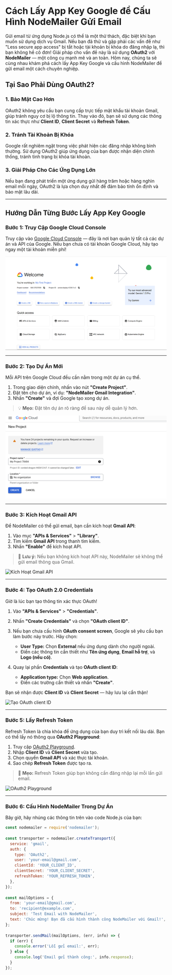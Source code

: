 # Cách Lấy App Key Google để Cấu Hình NodeMailer Gửi Email  

Gửi email từ ứng dụng Node.js có thể là một thử thách, đặc biệt khi bạn muốn sử dụng dịch vụ Gmail. Nếu bạn đã thử và gặp phải các vấn đề như "Less secure app access" bị tắt hoặc tài khoản bị khóa do đăng nhập lạ, thì bạn không hề cô đơn! Giải pháp cho vấn đề này là sử dụng **OAuth2** với **NodeMailer** — một công cụ mạnh mẽ và an toàn. Hôm nay, chúng ta sẽ cùng nhau khám phá cách lấy App Key Google và cấu hình NodeMailer để gửi email một cách chuyên nghiệp.

## Tại Sao Phải Dùng OAuth2?  

### **1. Bảo Mật Cao Hơn**  
OAuth2 không yêu cầu bạn cung cấp trực tiếp mật khẩu tài khoản Gmail, giúp tránh nguy cơ bị lộ thông tin. Thay vào đó, bạn sẽ sử dụng các thông tin xác thực như **Client ID**, **Client Secret** và **Refresh Token**.  

### **2. Tránh Tài Khoản Bị Khóa**  
Google rất nghiêm ngặt trong việc phát hiện các đăng nhập không bình thường. Sử dụng OAuth2 giúp ứng dụng của bạn được nhận diện chính thống, tránh tình trạng bị khóa tài khoản.

### **3. Giải Pháp Cho Các Ứng Dụng Lớn**  
Nếu bạn đang phát triển một ứng dụng gửi hàng trăm hoặc hàng nghìn email mỗi ngày, OAuth2 là lựa chọn duy nhất để đảm bảo tính ổn định và bảo mật lâu dài.

---

## Hướng Dẫn Từng Bước Lấy App Key Google  

### **Bước 1: Truy Cập Google Cloud Console**  
Truy cập vào [Google Cloud Console](https://console.cloud.google.com/) — đây là nơi bạn quản lý tất cả các dự án và API của Google. Nếu bạn chưa có tài khoản Google Cloud, hãy tạo ngay một tài khoản miễn phí!

![Google Cloud Console](https://raw.githubusercontent.com/Gawasna/Multimedia-archive/refs/heads/main/dablog/thumbs/hhawud.png)

---

### **Bước 2: Tạo Dự Án Mới**  
Mỗi API trên Google Cloud đều cần nằm trong một dự án cụ thể.  
1. Trong giao diện chính, nhấn vào nút **"Create Project"**.  
2. Đặt tên cho dự án, ví dụ: **"NodeMailer Gmail Integration"**.  
3. Nhấn **"Create"** và đợi Google tạo xong dự án.  

> 💡 **Mẹo:** Đặt tên dự án rõ ràng để sau này dễ quản lý hơn.

![Tạo Dự Án Mới](https://raw.githubusercontent.com/Gawasna/Multimedia-archive/refs/heads/main/dablog/thumbs/uuwssn.png)

---

### **Bước 3: Kích Hoạt Gmail API**  
Để NodeMailer có thể gửi email, bạn cần kích hoạt **Gmail API**:  
1. Vào mục **"APIs & Services"** > **"Library"**.  
2. Tìm kiếm **Gmail API** trong thanh tìm kiếm.  
3. Nhấn **"Enable"** để kích hoạt API.  

> 🔑 **Lưu ý:** Nếu bạn không kích hoạt API này, NodeMailer sẽ không thể gửi email thông qua Gmail.

![Kích Hoạt Gmail API](https://raw.githubusercontent.com/Gawasna/Multimedia-archive/refs/heads/main/dablog/thumbs/Screenshot%2024-11-23%191544.jpg)

---

### **Bước 4: Tạo OAuth 2.0 Credentials**  
Giờ là lúc bạn tạo thông tin xác thực OAuth!  
1. Vào **"APIs & Services"** > **"Credentials"**.  
2. Nhấn **"Create Credentials"** và chọn **"OAuth client ID"**.  
3. Nếu bạn chưa cấu hình **OAuth consent screen**, Google sẽ yêu cầu bạn làm bước này trước. Hãy chọn:  
   - **User Type:** Chọn **External** nếu ứng dụng dành cho người ngoài.  
   - Điền các thông tin cần thiết như **Tên ứng dụng**, **Email hỗ trợ**, và **Logo (nếu có)**.  

4. Quay lại phần **Credentials** và tạo **OAuth client ID**:  
   - **Application type:** Chọn **Web application**.  
   - Điền các trường cần thiết và nhấn **"Create"**.  

Bạn sẽ nhận được **Client ID** và **Client Secret** — hãy lưu lại cẩn thận!

![Tạo OAuth client ID](https://raw.githubusercontent.com/Gawasna/Multimedia-archive/refs/heads/main/dablog/thumbs/create_oauth_client_id.png)

---

### **Bước 5: Lấy Refresh Token**  
Refresh Token là chìa khóa để ứng dụng của bạn duy trì kết nối lâu dài. Bạn có thể lấy nó thông qua **OAuth2 Playground**:  
1. Truy cập [OAuth2 Playground](https://developers.google.com/oauthplayground/).  
2. Nhập **Client ID** và **Client Secret** vừa tạo.  
3. Chọn quyền **Gmail API** và xác thực tài khoản.  
4. Sao chép **Refresh Token** được tạo ra.  

> 🚀 **Mẹo:** Refresh Token giúp bạn không cần đăng nhập lại mỗi lần gửi email.

![OAuth2 Playground](https://raw.githubusercontent.com/Gawasna/Multimedia-archive/refs/heads/main/dablog/thumbs/oauth2_playground.png)

---

### **Bước 6: Cấu Hình NodeMailer Trong Dự Án**  
Bây giờ, hãy nhúng các thông tin trên vào code Node.js của bạn:

```javascript
const nodemailer = require('nodemailer');

const transporter = nodemailer.createTransport({
  service: 'gmail',
  auth: {
    type: 'OAuth2',
    user: 'your-email@gmail.com',
    clientId: 'YOUR_CLIENT_ID',
    clientSecret: 'YOUR_CLIENT_SECRET',
    refreshToken: 'YOUR_REFRESH_TOKEN',
  },
});

const mailOptions = {
  from: 'your-email@gmail.com',
  to: 'recipient@example.com',
  subject: 'Test Email with NodeMailer',
  text: 'Chúc mừng! Bạn đã cấu hình thành công NodeMailer với Gmail!',
};

transporter.sendMail(mailOptions, (err, info) => {
  if (err) {
    console.error('Lỗi gửi email:', err);
  } else {
    console.log('Email gửi thành công:', info.response);
  }
});
